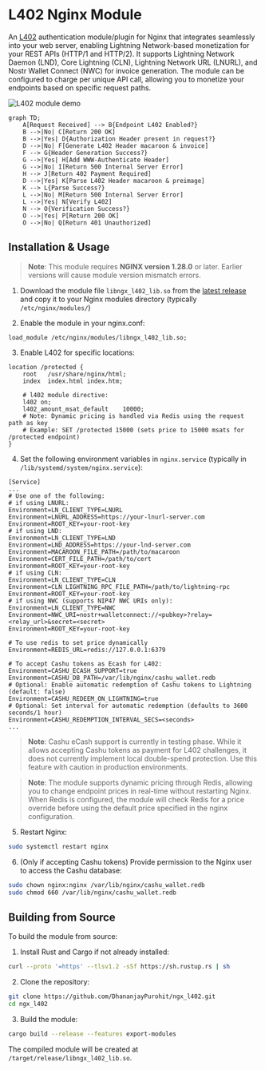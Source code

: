 # L402 Nginx Module

An [L402](https://docs.lightning.engineering/the-lightning-network/l402) authentication module/plugin for Nginx that integrates seamlessly into your web server, enabling Lightning Network-based monetization for your REST APIs (HTTP/1 and HTTP/2). It supports Lightning Network Daemon (LND), Core Lightning (CLN), Lightning Network URL (LNURL), and Nostr Wallet Connect (NWC) for invoice generation. The module can be configured to charge per unique API call, allowing you to monetize your endpoints based on specific request paths.

![L402 module demo](https://github.com/user-attachments/assets/3db23ab0-6025-426e-86f8-3505fa0840b9)

```mermaid
graph TD;
    A[Request Received] --> B{Endpoint L402 Enabled?}
    B -->|No| C[Return 200 OK]
    B -->|Yes| D{Authorization Header present in request?}
    D -->|No| F[Generate L402 Header macaroon & invoice]
    F --> G{Header Generation Success?}
    G -->|Yes| H[Add WWW-Authenticate Header]
    G -->|No| I[Return 500 Internal Server Error]
    H --> J[Return 402 Payment Required]
    D -->|Yes| K[Parse L402 Header macaroon & preimage]
    K --> L{Parse Success?}
    L -->|No| M[Return 500 Internal Server Error]
    L -->|Yes| N[Verify L402]
    N --> O{Verification Success?}
    O -->|Yes| P[Return 200 OK]
    O -->|No| Q[Return 401 Unauthorized]
```

## Installation & Usage

> **Note**: This module requires **NGINX version 1.28.0** or later. Earlier versions will cause module version mismatch errors.

1. Download the module file `libngx_l402_lib.so` from the [latest release](https://github.com/DhananjayPurohit/ngx_l402/releases/latest) and copy it to your Nginx modules directory (typically `/etc/nginx/modules/`)

2. Enable the module in your nginx.conf:

```nginx
load_module /etc/nginx/modules/libngx_l402_lib.so;
``` 

3. Enable L402 for specific locations:

```nginx
location /protected {
    root   /usr/share/nginx/html;
    index  index.html index.htm;
    
    # l402 module directive:   
    l402 on;
    l402_amount_msat_default    10000;
    # Note: Dynamic pricing is handled via Redis using the request path as key
    # Example: SET /protected 15000 (sets price to 15000 msats for /protected endpoint)
}
```

4. Set the following environment variables in `nginx.service` (typically in `/lib/systemd/system/nginx.service`):

```
[Service]
...
# Use one of the following:
# if using LNURL:
Environment=LN_CLIENT_TYPE=LNURL
Environment=LNURL_ADDRESS=https://your-lnurl-server.com
Environment=ROOT_KEY=your-root-key
# if using LND:
Environment=LN_CLIENT_TYPE=LND
Environment=LND_ADDRESS=https://your-lnd-server.com
Environment=MACAROON_FILE_PATH=/path/to/macaroon
Environment=CERT_FILE_PATH=/path/to/cert
Environment=ROOT_KEY=your-root-key
# if using CLN:
Environment=LN_CLIENT_TYPE=CLN
Environment=CLN_LIGHTNING_RPC_FILE_PATH=/path/to/lightning-rpc
Environment=ROOT_KEY=your-root-key
# if using NWC (supports NIP47 NWC URIs only):
Environment=LN_CLIENT_TYPE=NWC
Environment=NWC_URI=nostr+walletconnect://<pubkey>?relay=<relay_url>&secret=<secret>
Environment=ROOT_KEY=your-root-key

# To use redis to set price dynamically
Environment=REDIS_URL=redis://127.0.0.1:6379

# To accept Cashu tokens as Ecash for L402:
Environment=CASHU_ECASH_SUPPORT=true
Environment=CASHU_DB_PATH=/var/lib/nginx/cashu_wallet.redb
# Optional: Enable automatic redemption of Cashu tokens to Lightning (default: false)
Environment=CASHU_REDEEM_ON_LIGHTNING=true
# Optional: Set interval for automatic redemption (defaults to 3600 seconds/1 hour)
Environment=CASHU_REDEMPTION_INTERVAL_SECS=<seconds>
...
```
> **Note**: Cashu eCash support is currently in testing phase. While it allows accepting Cashu tokens as payment for L402 challenges, it does not currently implement local double-spend protection. Use this feature with caution in production environments.

> **Note**: The module supports dynamic pricing through Redis, allowing you to change endpoint prices in real-time without restarting Nginx. When Redis is configured, the module will check Redis for a price override before using the default price specified in the nginx configuration.

5. Restart Nginx:
```bash
sudo systemctl restart nginx
```

6. (Only if accepting Cashu tokens) Provide permission to the Nginx user to access the Cashu database:
```bash
sudo chown nginx:nginx /var/lib/nginx/cashu_wallet.redb
sudo chmod 660 /var/lib/nginx/cashu_wallet.redb
```

## Building from Source

To build the module from source:

1. Install Rust and Cargo if not already installed:

```bash
curl --proto '=https' --tlsv1.2 -sSf https://sh.rustup.rs | sh
```

2. Clone the repository:

```bash
git clone https://github.com/DhananjayPurohit/ngx_l402.git
cd ngx_l402
```

3. Build the module:

```bash
cargo build --release --features export-modules
```

The compiled module will be created at `/target/release/libngx_l402_lib.so`.

